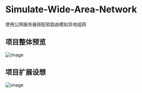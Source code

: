 # Simulate-Wide-Area-Network
使用公网服务器搭配软路由模拟异地组网

## 项目整体预览
![image](https://github.com/A9-bot/Simulate-Wide-Area-Network/assets/70096478/53886ea5-5f8b-4aaa-a2c9-00d551f49f89)
## 项目扩展设想
![image](https://github.com/A9-bot/Simulate-Wide-Area-Network/assets/70096478/999b2d03-0f95-48db-8932-73c6d6a4032a)

